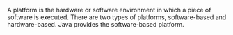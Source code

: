 A platform is the hardware or software environment in which a piece of
software is executed. There are two types of platforms, software-based
and hardware-based. Java provides the software-based platform.